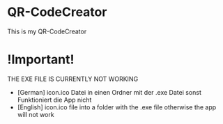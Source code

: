 # QR-CodeCreator
This is my QR-CodeCreator 
# !Important!
THE EXE FILE IS CURRENTLY NOT WORKING
- [German] icon.ico Datei in einen Ordner mit der .exe Datei sonst Funktioniert die App nicht
- [English] icon.ico file into a folder with the .exe file otherwise the app will not work

